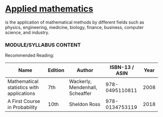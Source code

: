 # [Applied mathematics](https://en.wikipedia.org/wiki/Applied_mathematics) 
is the application of mathematical methods by different fields such as physics, engineering, medicine, biology, finance,
business, computer science, and industry.

### MODULE/SYLLABUS CONTENT

Recommended Reading:

| **Name** | **Edition** | **Author** | **ISBN-13** / **ASIN** | **Year** |
|---|---|---|---|---|
|  Mathematical statistics with applications  | 7th | Wackerly, Mendenhall, Scheaffer| 978-0495110811 | 2008 |
| A First Course in Probability| 10th | Sheldon Ross |  978-0134753119 | 2018 |  